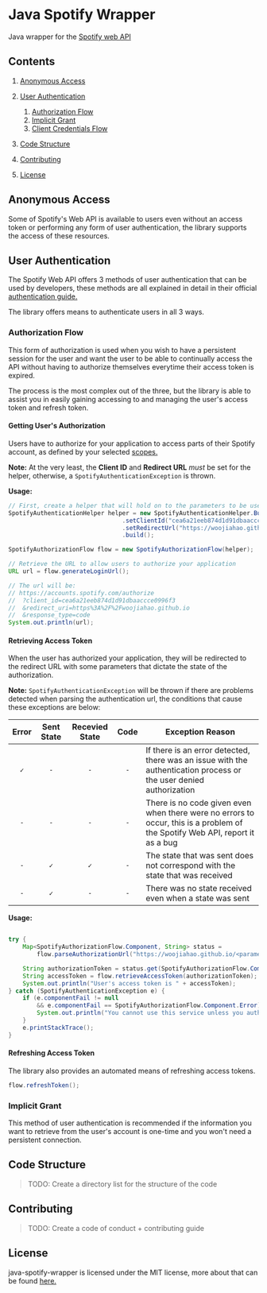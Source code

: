 # Java Spotify Wrapper
Java wrapper for the [Spotify web API](https://developer.spotify.com/documentation/web-api/)

## Contents

1. [Anonymous Access](https://github.com/woojiahao/java-spotify-wrapper#anonymous-access)
2. [User Authentication](https://github.com/woojiahao/java-spotify-wrapper#user-authentication)
  
    1. [Authorization Flow](https://github.com/woojiahao/java-spotify-wrapper#authorization-flow)
    2. [Implicit Grant](https://github.com/woojiahao/java-spotify-wrapper#implicit-grant)
    3. [Client Credentials Flow](https://github.com/woojiahao/java-spotify-wrapper#client-credentials-flow)

3. [Code Structure](https://github.com/woojiahao/java-spotify-wrapper#code-structure)
4. [Contributing](https://github.com/woojiahao/java-spotify-wrapper#contributing)
5. [License](https://github.com/woojiahao/java-spotify-wrapper#license)

## Anonymous Access
Some of Spotify's Web API is available to users even without an access token or performing any form of user authentication,
the library supports the access of these resources.

## User Authentication
The Spotify Web API offers 3 methods of user authentication that can be used by developers, these methods are all explained
in detail in their official [authentication guide.](https://developer.spotify.com/documentation/general/guides/authorization-guide/)

The library offers means to authenticate users in all 3 ways. 

### Authorization Flow
This form of authorization is used when you wish to have a persistent session for the user and want the user to be 
able to continually access the API without having to authorize themselves everytime their access token is expired.

The process is the most complex out of the three, but the library is able to assist you in easily gaining accessing to and
managing the user's access token and refresh token.

#### Getting User's Authorization
Users have to authorize for your application to access parts of their Spotify account, as defined by your selected 
[scopes.](https://developer.spotify.com/documentation/general/guides/scopes/)

**Note:** At the very least, the **Client ID** and **Redirect URL** *must* be set for the helper, otherwise, a 
`SpotifyAuthenticationException` is thrown.

**Usage:**
```java
// First, create a helper that will hold on to the parameters to be used
SpotifyAuthenticationHelper helper = new SpotifyAuthenticationHelper.Builder()
								.setClientId("cea6a21eeb874d1d91dbaaccce0996f3")
								.setRedirectUrl("https://woojiahao.github.io")
								.build();

SpotifyAuthorizationFlow flow = new SpotifyAuthorizationFlow(helper);

// Retrieve the URL to allow users to authorize your application
URL url = flow.generateLoginUrl();

// The url will be:
// https://accounts.spotify.com/authorize
//  ?client_id=cea6a21eeb874d1d91dbaaccce0996f3
//  &redirect_uri=https%3A%2F%2Fwoojiahao.github.io
//  &response_type=code
System.out.println(url);
```

#### Retrieving Access Token
When the user has authorized your application, they will be redirected to the redirect URL with some parameters that 
dictate the state of the authorization.

**Note:** `SpotifyAuthenticationException` will be thrown if there are problems detected when parsing the authentication
url, the conditions that cause these exceptions are below:

|Error|Sent State|Recevied State|Code|Exception Reason|
|:---:|:---:|:---:|:---:|---|
|`✓`|`-`|`-`|`-`|If there is an error detected, there was an issue with the authentication process or the user denied authorization|
|`-`|`-`|`-`|`-`|There is no code given even when there were no errors to occur, this is a problem of the Spotify Web API, report it as a bug|
|`-`|`✓`|`✓`|`-`|The state that was sent does not correspond with the state that was received|
|`-`|`✓`|`-`|`-`|There was no state received even when a state was sent|

**Usage:**

```java

try {
	Map<SpotifyAuthorizationFlow.Component, String> status = 
		flow.parseAuthorizationUrl("https://woojiahao.github.io/<parameters>");

	String authorizationToken = status.get(SpotifyAuthorizationFlow.Component.Code);
	String accessToken = flow.retrieveAccessToken(authorizationToken);
	System.out.println("User's access token is " + accessToken);
} catch (SpotifyAuthenticationException e) {
	if (e.componentFail != null 
		&& e.componentFail == SpotifyAuthorizationFlow.Component.Error) {
		System.out.println("You cannot use this service unless you authorize the login");
	}
	e.printStackTrace();
}
```

#### Refreshing Access Token
The library also provides an automated means of refreshing access tokens.

```java
flow.refreshToken();
```

### Implicit Grant
This method of user authentication is recommended if the information you want to retrieve from the user's account is 
one-time and you won't need a persistent connection.

## Code Structure
> TODO: Create a directory list for the structure of the code

## Contributing
> TODO: Create a code of conduct + contributing guide

## License
java-spotify-wrapper is licensed under the MIT license, more about that can be found [here.](https://opensource.org/licenses/MIT)